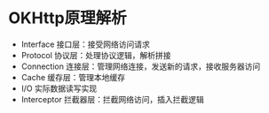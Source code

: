 # OKHttp原理解析

- Interface 接口层：接受网络访问请求
- Protocol 协议层：处理协议逻辑，解析拼接
- Connection 连接层：管理网络连接，发送新的请求，接收服务器访问
- Cache 缓存层：管理本地缓存
- I/O 实际数据读写实现
- Interceptor 拦截器层：拦截网络访问，插入拦截逻辑

